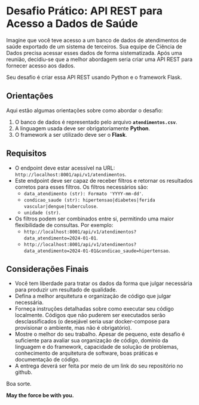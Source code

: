 # Desafio Prático: API REST para Acesso a Dados de Saúde

Imagine que você teve acesso a um banco de dados de atendimentos de saúde exportado de um sistema de terceiros. Sua equipe de Ciência de Dados precisa acessar esses dados de forma sistematizada. Após uma reunião, decidiu-se que a melhor abordagem seria criar uma API REST para fornecer acesso aos dados.

Seu desafio é criar essa API REST usando Python e o framework Flask.

## Orientações

Aqui estão algumas orientações sobre como abordar o desafio:

1.  O banco de dados é representado pelo arquivo **`atendimentos.csv`**.
2.  A linguagem usada deve ser obrigatoriamente **Python**.
3.  O framework a ser utilizado deve ser o **Flask**.

## Requisitos

- O endpoint deve estar acessível na URL: `http://localhost:8001/api/v1/atendimentos`.
- Este endpoint deve ser capaz de receber filtros e retornar os resultados corretos para esses filtros. Os filtros necessários são:
  - `data_atendimento (str): Formato 'YYYY-mm-dd'`.
  - `condicao_saude (str): hipertensao|diabetes|ferida vascular|dengue|tuberculose`.
  - `unidade (str)`.
- Os filtros podem ser combinados entre si, permitindo uma maior flexibilidade de consultas. Por exemplo:
  - `http://localhost:8001/api/v1/atendimentos?data_atendimento=2024-01-01`.
  - `http://localhost:8001/api/v1/atendimentos?data_atendimento=2024-01-01&condicao_saude=hipertensao`.

## Considerações Finais

- Você tem liberdade para tratar os dados da forma que julgar necessária para produzir um resultado de qualidade.
- Defina a melhor arquitetura e organização de código que julgar necessária.
- Forneça instruções detalhadas sobre como executar seu código localmente. Códigos que não puderem ser executados serão desclassificados (o desejável seria usar docker-compose para provisionar o ambiente, mas não é obrigatório).
- Mostre o melhor do seu trabalho. Apesar de pequeno, este desafio é suficiente para avaliar sua organização de código, domínio da linguagem e do framework, capacidade de solução de problemas, conhecimento de arquitetura de software, boas práticas e documentação de código.
- A entrega deverá ser feita por meio de um link do seu repositório no github.

Boa sorte.

**May the force be with you.**
